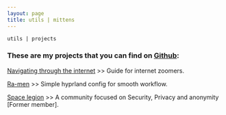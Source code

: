 ```yaml
---
layout: page
title: utils | mittens
---
```


```term
utils | projects 
```

### These are my projects that you can find on [Github](https://github.com/Mr-Mittens?tab=repositories):

[Navigating through the internet](https://github.com/Mr-Mittens/Navigating-through-the-internet) >> Guide for internet zoomers.

[Ra-men](https://github.com/Mr-Mittens/Ra-men) >> Simple hyprland config for smooth workflow.

[Space legion](https://spacelegion.org) >> A community focused on Security, Privacy and anonymity [Former member].



